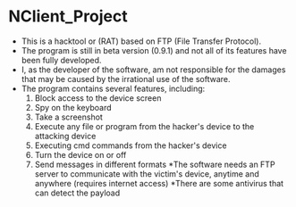 # NClient_Project
- This is a hacktool or (RAT) based on FTP (File Transfer Protocol).
- The program is still in beta version (0.9.1) and not all of its features have been fully developed.
- I, as the developer of the software, am not responsible for the damages that may be caused by the irrational use of the software.
- The program contains several features, including:
  1. Block access to the device screen
  2. Spy on the keyboard
  3. Take a screenshot
  4. Execute any file or program from the hacker's device to the attacking device
  5. Executing cmd commands from the hacker's device
  6. Turn the device on or off
  7. Send messages in different formats
*The software needs an FTP server to communicate with the victim's device, anytime and anywhere (requires internet access)
*There are some antivirus that can detect the payload
